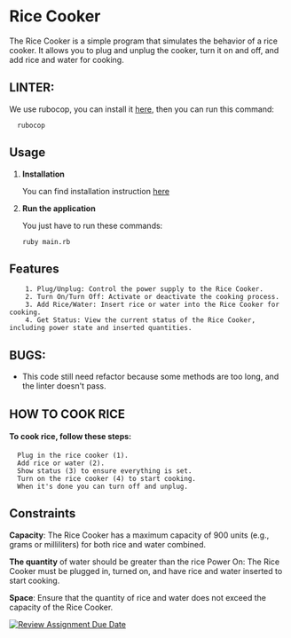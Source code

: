 # Rice Cooker

The Rice Cooker is a simple program that simulates the behavior of a rice cooker. It allows you to plug and unplug the cooker, turn it on and off, and add rice and water for cooking.

## LINTER: 

We use rubocop, you can install it [here](https://docs.rubocop.org/rubocop/installation.html), then you can run this command: 
```
  rubocop
```
## Usage

1. **Installation**

    You can find installation instruction [here](https://docs.rubocop.org/rubocop/installation.html)

2. **Run the application**

   You just have to run these commands: 

      ```
      ruby main.rb
      ```

## Features

```
    1. Plug/Unplug: Control the power supply to the Rice Cooker.
    2. Turn On/Turn Off: Activate or deactivate the cooking process.
    3. Add Rice/Water: Insert rice or water into the Rice Cooker for cooking.
    4. Get Status: View the current status of the Rice Cooker, including power state and inserted quantities.
```

## BUGS: 
* This code still need refactor because some methods are too long, and the linter doesn't pass.

## HOW TO COOK RICE

#### To cook rice, follow these steps:

      Plug in the rice cooker (1).
      Add rice or water (2). 
      Show status (3) to ensure everything is set.
      Turn on the rice cooker (4) to start cooking.
      When it's done you can turn off and unplug.

## Constraints

__Capacity__: The Rice Cooker has a maximum capacity of 900 units (e.g., grams or milliliters) for both rice and water combined.

__The quantity__ of water should be greater than the rice
Power On: The Rice Cooker must be plugged in, turned on, and have rice and water inserted to start cooking.

__Space__: Ensure that the quantity of rice and water does not exceed the capacity of the Rice Cooker.

[![Review Assignment Due Date](https://classroom.github.com/assets/deadline-readme-button-24ddc0f5d75046c5622901739e7c5dd533143b0c8e959d652212380cedb1ea36.svg)](https://classroom.github.com/a/PHq8Kfj_)